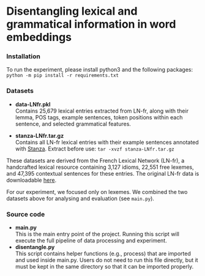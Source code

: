 # Disentangling lexical and grammatical information in word embeddings

### Installation
To run the experiment, please install python3 and the following packages:
`
python -m pip install -r requirements.txt
`

### Datasets

- **data-LNfr.pkl**  
Contains 25,679 lexical entries extracted from LN-fr, along with their lemma, POS tags, example sentences, token positions within each sentence, and selected grammatical features.

- **stanza-LNfr.tar.gz**  
Contains all LN-fr lexical entries with their example sentences annotated with [Stanza](https://stanfordnlp.github.io/stanza/available_models.html). Extract before use:
`tar -xvzf stanza-LNfr.tar.gz`

These datasets are derived from the French Lexical Network (LN-fr), a handcrafted lexical resource containing 3,127 idioms, 22,551 free lexemes, and 47,395 contextual sentences for these entries. The original LN-fr data is downloadable [here](https://www.ortolang.fr/market/lexicons/lexical-system-fr/v1?lang=en).

For our experiment, we focused only on lexemes. We combined the two datasets above for analysing and evaluation (see `main.py`).

### Source code
- **main.py**  
This is the main entry point of the project. Running this script will execute the full pipeline of data processing and experiment.
- **disentangle.py**  
This script contains helper functions (e.g., process) that are imported and used inside main.py. Users do not need to run this file directly, but it must be kept in the same directory so that it can be imported properly.












